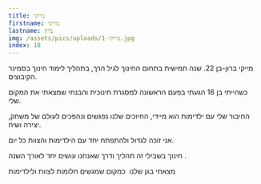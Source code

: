 ```yaml
---
title: מייקי
firstname: מייקי
lastname: ברון
img: /assets/pics/uploads/מייקי-1.jpg
index: 18
---
```

מייקי ברון-בן 22. שנה חמישית בתחום החינוך לגיל הרך, בתהליך לימוד חינוך בסמינר הקיבוצים.

כשהייתי בן 16 הגעתי בפעם הראשונה למסגרת חינוכית והבנתי שמצאתי את המקום שלי. 

החיבור שלי עם ילדימות הוא מיידי, החיוכים שלנו נפגשים ונהפכים לעולם של משחק, יצירה ושיח. 

אני זוכה לגדול ולהתפתח יחד עם הילדימות והצוות כל יום. 

חינוך בשבילי זה תהליך ודרך שאנחנו עושים יחד לאורך השנה . 

מצאתי בגן שלנו  כמקום שמגשים חלומות לצוות ולילדימות
